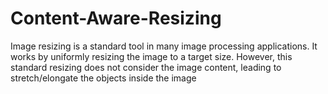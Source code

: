 # Content-Aware-Resizing
Image resizing is a standard tool in many image processing applications. It works by uniformly resizing the image to a target size. However, this standard resizing does not consider the image content, leading to stretch/elongate the objects inside the image
